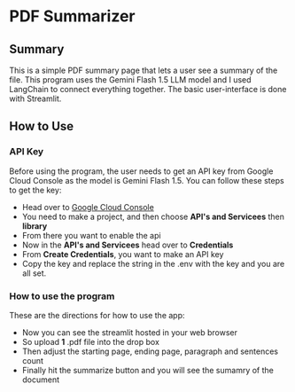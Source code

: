 # PDF Summarizer 

## Summary
This is a simple PDF summary page that lets a user see a summary of the file. This program uses the Gemini Flash 1.5 LLM model and I used LangChain to connect everything together. The basic user-interface is done with Streamlit.

## How to Use

### API Key
Before using the program, the user needs to get an API key from Google Cloud Console as the model is Gemini Flash 1.5. You can follow these steps to get the key:
- Head over to <a href="https://console.cloud.google.com/">Google Cloud Console</a>
- You need to make a project, and then choose **API's and Servicees** then **library**
- From there you want to enable the api
- Now in the **API's and Servicees** head over to **Credentials**
- From **Create Credentials**, you want to make an API key
- Copy the key and replace the string in the .env with the key and you are all set.

### How to use the program
These are the directions for how to use the app:
- Now you can see the streamlit hosted in your web browser
- So upload **1** .pdf file into the drop box
- Then adjust the starting page, ending page, paragraph and sentences count
- Finally hit the summarize button and you will see the sumamry of the document
